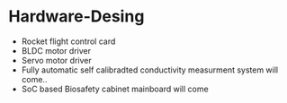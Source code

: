 # Hardware-Desing
- Rocket flight control card
- BLDC motor driver
- Servo motor driver
- Fully automatic self calibradted conductivity measurment system will come..
- SoC based Biosafety cabinet mainboard will come
